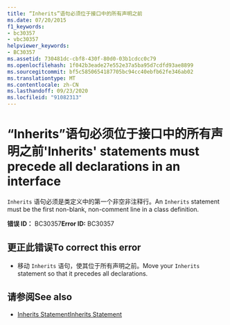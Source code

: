 ```yaml
---
title: “Inherits”语句必须位于接口中的所有声明之前
ms.date: 07/20/2015
f1_keywords:
- bc30357
- vbc30357
helpviewer_keywords:
- BC30357
ms.assetid: 730481dc-cbf8-430f-80d0-03b1cdcc0c79
ms.openlocfilehash: 1f042b3eade27e552e37a5ba95d7cdfd93ae8899
ms.sourcegitcommit: bf5c5850654187705bc94cc40ebfb62fe346ab02
ms.translationtype: MT
ms.contentlocale: zh-CN
ms.lasthandoff: 09/23/2020
ms.locfileid: "91082313"
---
```

# <a name="inherits-statements-must-precede-all-declarations-in-an-interface"></a><span data-ttu-id="13ab8-102">“Inherits”语句必须位于接口中的所有声明之前</span><span class="sxs-lookup"><span data-stu-id="13ab8-102">'Inherits' statements must precede all declarations in an interface</span></span>

<span data-ttu-id="13ab8-103">`Inherits` 语句必须是类定义中的第一个非空非注释行。</span><span class="sxs-lookup"><span data-stu-id="13ab8-103">An `Inherits` statement must be the first non-blank, non-comment line in a class definition.</span></span>  
  
 <span data-ttu-id="13ab8-104">**错误 ID：** BC30357</span><span class="sxs-lookup"><span data-stu-id="13ab8-104">**Error ID:** BC30357</span></span>  
  
## <a name="to-correct-this-error"></a><span data-ttu-id="13ab8-105">更正此错误</span><span class="sxs-lookup"><span data-stu-id="13ab8-105">To correct this error</span></span>  
  
- <span data-ttu-id="13ab8-106">移动 `Inherits` 语句，使其位于所有声明之前。</span><span class="sxs-lookup"><span data-stu-id="13ab8-106">Move your `Inherits` statement so that it precedes all declarations.</span></span>  
  
## <a name="see-also"></a><span data-ttu-id="13ab8-107">请参阅</span><span class="sxs-lookup"><span data-stu-id="13ab8-107">See also</span></span>

- [<span data-ttu-id="13ab8-108">Inherits Statement</span><span class="sxs-lookup"><span data-stu-id="13ab8-108">Inherits Statement</span></span>](../language-reference/statements/inherits-statement.md)
